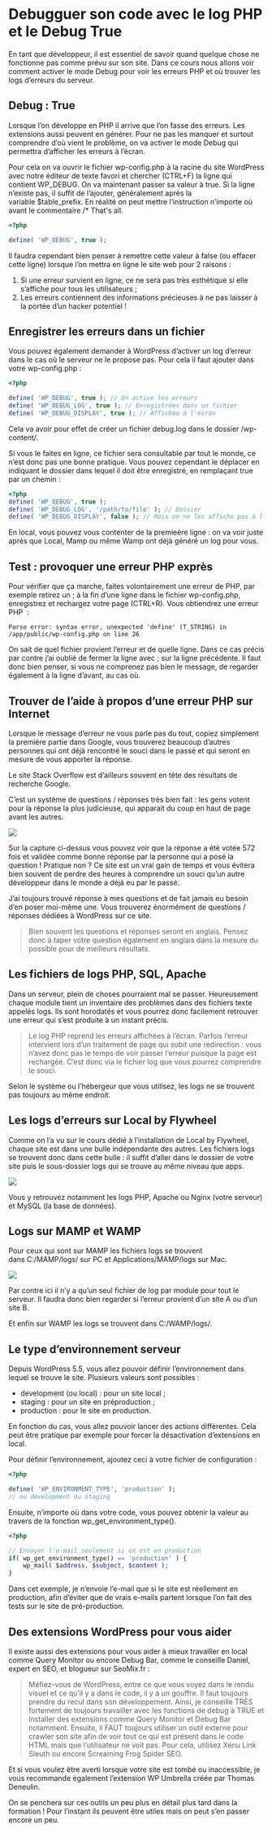 # Debugguer son code avec le log PHP et le Debug True

En tant que développeur, il est essentiel de savoir quand quelque chose ne fonctionne pas comme prévu sur son site. Dans ce cours nous allons voir comment activer le mode Debug pour voir les erreurs PHP et où trouver les logs d’erreurs du serveur.

## Debug : True

Lorsque l’on développe en PHP il arrive que l’on fasse des erreurs. Les extensions aussi peuvent en générer. Pour ne pas les manquer et surtout comprendre d’où vient le problème, on va activer le mode Debug qui permettra d’afficher les erreurs à l’écran.

Pour cela on va ouvrir le fichier wp-config.php à la racine du site WordPress avec notre éditeur de texte favori et chercher (CTRL+F) la ligne qui contient WP_DEBUG. On va maintenant passer sa valeur à true. Si la ligne n’existe pas, il suffit de l’ajouter, généralement après la variable $table_prefix. En réalité on peut mettre l’instruction n’importe où avant le commentaire /* That's all.

```php
<?php 

define( 'WP_DEBUG', true );
```

Il faudra cependant bien penser à remettre cette valeur à false (ou effacer cette ligne) lorsque l’on mettra en ligne le site web pour 2 raisons :

1. Si une erreur survient en ligne, ce ne sera pas très esthétique si elle s’affiche pour tous les utilisateurs ;
2. Les erreurs contiennent des informations précieuses à ne pas laisser à la portée d’un hacker potentiel !

## Enregistrer les erreurs dans un fichier

Vous pouvez également demander à WordPress d’activer un log d’erreur dans le cas où le serveur ne le propose pas. Pour cela il faut ajouter dans votre wp-config.php :

```php
<?php 

define( 'WP_DEBUG', true ); // On active les erreurs
define( 'WP_DEBUG_LOG', true ); // Enregistrées dans un fichier
define( 'WP_DEBUG_DISPLAY', true ); // Affichée à l'écran
```

Cela va avoir pour effet de créer un fichier debug.log dans le dossier /wp-content/.

Si vous le faites en ligne, ce fichier sera consultable par tout le monde, ce n’est donc pas une bonne pratique. Vous pouvez cependant le déplacer en indiquant le dossier dans lequel il doit être enregistré, en remplaçant true par un chemin :

```php
<?php 
define( 'WP_DEBUG', true );
define( 'WP_DEBUG_LOG', '/path/to/file' ); // Dossier
define( 'WP_DEBUG_DISPLAY', false ); // Mais on ne les affiche pas à l'écran
```

En local, vous pouvez vous contenter de la premieère ligne : on va voir juste après que Local, Mamp ou même Wamp ont déjà généré un log pour vous.

## Test : provoquer une erreur PHP exprès

Pour vérifier que ça marche, faites volontairement une erreur de PHP, par exemple retirez un ; à la fin d’une ligne dans le fichier wp-config.php, enregistrez et rechargez votre page (CTRL+R). Vous obtiendrez une erreur PHP  :

    Parse error: syntax error, unexpected 'define' (T_STRING) in /app/public/wp-config.php on line 26

On sait de quel fichier provient l’erreur et de quelle ligne. Dans ce cas précis par contre j’ai oublié de fermer la ligne avec ; sur la ligne précédente. Il faut donc bien penser, si vous ne comprenez pas bien le message, de regarder également à la ligne d’avant, au cas où.

## Trouver de l’aide à propos d’une erreur PHP sur Internet

Lorsque le message d’erreur ne vous parle pas du tout, copiez simplement la première partie dans Google, vous trouverez beaucoup d’autres personnes qui ont déjà rencontré le souci dans le passé et qui seront en mesure de vous apporter la réponse.

Le site Stack Overflow est d’ailleurs souvent en tête des résultats de recherche Google.

C’est un système de questions / réponses très bien fait : les gens votent pour la réponse la plus judicieuse, qui apparait du coup en haut de page avant les autres.

![](https://capitainewp.io/wp-content/uploads/2017/05/stack-overflow-wordpress-1000x686.jpg)

Sur la capture ci-dessus vous pouvez voir que la réponse a été votée 572 fois et validée comme bonne réponse par la personne qui a posé la question ! Pratique non ? Ce site est un vrai gain de temps et vous évitera bien souvent de perdre des heures à comprendre un souci qu’un autre développeur dans le monde a déjà eu par le passé.

J’ai toujours trouvé réponse à mes questions et de fait jamais eu besoin d’en poser moi-même une. Vous trouverez énormément de questions / réponses dédiées à WordPress sur ce site.

> Bien souvent les questions et réponses seront en anglais. Pensez donc à taper votre question également en anglais dans la mesure du possible pour de meilleurs résultats.

## Les fichiers de logs PHP, SQL, Apache

Dans un serveur, plein de choses pourraient mal se passer. Heureusement chaque module tient un inventaire des problèmes dans des fichiers texte appelés logs. Ils sont horodatés et vous pourrez donc facilement retrouver une erreur qui s’est produite à un instant précis.

> Le log PHP reprend les erreurs affichées à l’écran. Parfois l’erreur intervient lors d’un traitement de page qui subit une redirection : vous n’avez donc pas le temps de voir passer l’erreur puisque la page est rechargée. C’est donc via le fichier log que vous pourrez comprendre le souci.

Selon le système ou l’hébergeur que vous utilisez, les logs ne se trouvent pas toujours au même endroit.

## Les logs d’erreurs sur Local by Flywheel

Comme on l’a vu sur le cours dédié à l’installation de Local by Flywheel, chaque site est dans une bulle indépendante des autres. Les fichiers logs se trouvent donc dans cette bulle : il suffit d’aller dans le dossier de votre site puis le sous-dossier logs qui se trouve au même niveau que apps.

![](https://capitainewp.io/wp-content/uploads/2017/05/local-error-log-1000x502.jpg)

Vous y retrouvez notamment les logs PHP, Apache ou Nginx (votre serveur) et MySQL (la base de données).

## Logs sur MAMP et WAMP

Pour ceux qui sont sur MAMP les fichiers logs se trouvent dans C:/MAMP/logs/ sur PC et Applications/MAMP/logs sur Mac.

![](https://capitainewp.io/wp-content/uploads/2017/05/mamp-error-log-1000x486.jpg)

Par contre ici il n’y a qu’un seul fichier de log par module pour tout le serveur. Il faudra donc bien regarder si l’erreur provient d’un site A ou d’un site B.

Et enfin sur WAMP les logs se trouvent dans C:/WAMP/logs/.

## Le type d’environnement serveur

Depuis WordPress 5.5, vous allez pouvoir définir l’environnement dans lequel se trouve le site. Plusieurs valeurs sont possibles :

- development (ou local) : pour un site local ;
- staging : pour un site en préproduction ;
- production : pour le site en production.

En fonction du cas, vous allez pouvoir lancer des actions différentes. Cela peut être pratique par exemple pour forcer la désactivation d’extensions en local.

Pour définir l’environnement, ajoutez ceci à votre fichier de configuration :

```php
<?php 

define( 'WP_ENVIRONMENT_TYPE', 'production' ); 
// ou development ou staging 
```

Ensuite, n’importe où dans votre code, vous pouvez obtenir la valeur au travers de la fonction wp_get_environment_type().

```php
<?php 

// Envoyer l'e-mail seulement si on est en production
if( wp_get_environment_type() == 'production' ) {
    wp_mail( $address, $subject, $content );     
}
```

Dans cet exemple, je n’envoie l’e-mail que si le site est réellement en production, afin d’éviter que de vrais e-mails partent lorsque l’on fait des tests sur le site de pré-production.

## Des extensions WordPress pour vous aider

Il existe aussi des extensions pour vous aider à mieux travailler en local comme Query Monitor ou encore Debug Bar, comme le conseille Daniel, expert en SEO, et blogueur sur SeoMix.fr :

> Méfiez-vous de WordPress, entre ce que vous voyez dans le rendu visuel et ce qu’il y a dans le code, il y a un gouffre. Il faut toujours prendre du recul dans son développement. Ainsi, je conseille TRÈS fortement de toujours travailler avec les fonctions de debug à TRUE et installer des extensions comme Query Monitor et Debug Bar notamment. Ensuite, il FAUT toujours utiliser un outil externe pour crawler son site afin de voir tout ce qui est présent dans le code HTML mais que l’utilisateur ne voit pas. Pour cela, utilisez Xenu Link Sleuth ou encore Screaming Frog Spider SEO.

Et si vous voulez être averti lorsque votre site est tombé ou inaccessible, je vous recommande également l’extension WP Umbrella créée par Thomas Deneulin.

On se penchera sur ces outils un peu plus en détail plus tard dans la formation ! Pour l’instant ils peuvent être utiles mais on peut s’en passer encore un peu.
